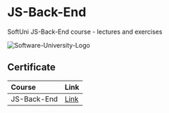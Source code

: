 # JS-Back-End
SoftUni JS-Back-End course - lectures and exercises

![Software-University-Logo](https://codeweek-s3.s3.amazonaws.com/event_picture/SoftUni-Logo-Flat.png)

## Certificate

|  Course | Link     | 
| :-------- | :------- | 
| JS-Back-End  |[Link](https://softuni.bg/certificates/details/162734/aa36c602)| 
